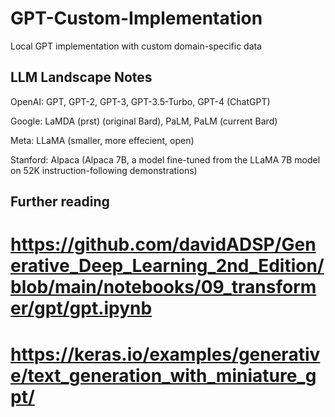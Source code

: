 # GPT-Custom-Implementation
Local GPT implementation with custom domain-specific data


## LLM Landscape Notes

OpenAI: GPT, GPT-2, GPT-3, GPT-3.5-Turbo, GPT-4 (ChatGPT)

Google: LaMDA (prst) (original Bard), PaLM, PaLM (current Bard)

Meta: LLaMA (smaller, more effecient, open)

Stanford: Alpaca (Alpaca 7B, a model fine-tuned from the LLaMA 7B model on 52K instruction-following demonstrations)

## Further reading

# https://github.com/davidADSP/Generative_Deep_Learning_2nd_Edition/blob/main/notebooks/09_transformer/gpt/gpt.ipynb
# https://keras.io/examples/generative/text_generation_with_miniature_gpt/